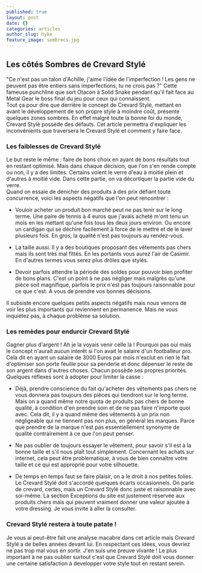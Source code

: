 ```yaml
---
published: true
layout: post
date: {}
categories: articles
author_slug: hyke
feature_image: sombrecs.jpg
---
```

## Les côtés Sombres de Crevard Stylé

"Ce n'est pas un talon d'Achille, j'aime l'idée de l'imperfection ! Les gens ne peuvent pas être entiers sans imperfections, tu ne crois pas ?"
Cette fameuse punchline que sort Otacon à Solid Snake pendant qu'il fait face au Metal Gear le boss final du jeu pour ceux qui connaissent.  
Tout ça pour dire que derrière le concept de Crevard Stylé, mettant en avant le développement de son propre style à moindre coût, présente quelques zones sombres. En effet malgré toute la bonne foi du monde, Crevard Stylé possède des défauts. Cet article permettra d'expliquer les inconvénients que traversera le Crevard Stylé et comment y faire face.

### Les faiblesses de Crevard Stylé

Le but reste le même : faire de bons choix en ayant de bons résultats tout en restant optimisé. Mais dans chaque décision, que l'on s'en rende compte ou non, il y a des limites. Certains voient le verre d'eau à moitié plein et d'autres à moitié vide. Dans cette partie, on va décortiquer la partie vide du verre.  
Quand on essaie de dénicher des produits à des prix défiant toute concurrence, voici les aspects négatifs que l'on peut rencontrer :

* Vouloir acheter un produit bon marché peut ne pas tenir sur le long terme. Une paire de tennis à 4 euros que j'avais acheté m'ont tenu un mois en les mettant qu'une fois tous les deux jours environ. Ou encore un cardigan qui se déchire facilement à force de le mettre et de le laver plusieurs fois. En gros, la qualité n'est pas toujours au rendez-vous.

* La taille aussi. Il y a des boutiques proposant des vêtements pas chers mais ils sont très mal fittés. En les portants vous aurez l'air de Casimir. En d'autres termes vous serez plus drôles que stylés.

* Devoir parfois attendre la période des soldes pour pouvoir bien profiter de bons plans. C'est un point à ne pas négliger mais malgrès qu'une pièce soit magnifique, parfois le prix n'est pas toujours raisonnable pour ce que c'est. A vous de prendre vos bonnes décisions.

Il subsiste encore quelques petits aspects négatifs mais nous venons de voir les plus importants qui reviennent en permanence. Mais ne vous inquiétez pas, à chaque problème sa solution.

### Les remèdes pour endurcir Crevard Stylé

Gagner plus d'argent ! Ah je la voyais venir celle là ! Pourquoi pas oui mais le concept n'aurait aucun interêt si l'on avait le salaire d'un footballeur pro. Cela dit en ayant un salaire de 3000 Euros par mois n'exclut en rien le fait d'optimiser son porte feuille pour sa penderie et donc dépenser le reste de son argent dans d'autres choses. Chacun possède ses propres priorités.  
Quelques réflexes sont à adopter pour limiter la casse :  

* Déjà, prendre conscience du fait qu'acheter des vêtements pas chers ne vous donnera pas toujours des pièces qui tiendront sur le long terme. Mais on a quand même notre quota de produits pas chers de bonne qualité, à condition d'en prendre soin et de ne pas faire n'importe quoi avec. Cela dit, il y a quand même des vêtements à un prix non négligeable qui ne tiennent pas non plus, en général les marques. Parce que prendre de la marque n'est pas essentiellement synonyme de qualité contrairement à ce que l'on peut penser.

* Ne pas oublier de toujours essayer le vêtement, pour savoir s'il est à la bonne taille et s'il nous plaît tout simplement. Concernant les achats sur internet, cela peut être problematique, à vous de bien connaître votre taille et ce qui est approprié pour votre silhouette.

* De temps en temps faut se faire plaisir, on a le droit à nos petites folies. Le Crevard Stylé doit s'accordé quelques écarts occasionnels. On parle de crevard, certes, mais un Crevard Stylé donc juste et raisonnable avec soi-même. La section Exceptions du site est justement réservée aux produits chers mais qui peuvent vraiment donner une valeur ajoutée à votre dressing. Je vous invite à aller la consulter.

### Crevard Stylé restera à toute patate !

Je vous ai peut-être fait une analyse macabre dans cet article mais Crevard Stylé a de belles années devant lui. En respectant ces idées, vous devriez ne pas trop mal vous en sortir. J'en suis une preuve vivante ! Le plus important à ne pas oublier surtout c'est que Crevard Stylé doit vous donner une certaine satisfaction à developper votre style tout en restant serein.
